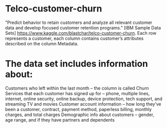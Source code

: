 # Telco-customer-churn
"Predict behavior to retain customers and analyze all relevant customer data and develop focused customer retention programs." [IBM Sample Data Sets] https://www.kaggle.com/blastchar/telco-customer-churn. Each row represents a customer, each column contains customer’s attributes described on the column Metadata.

# The data set includes information about:

Customers who left within the last month – the column is called Churn
Services that each customer has signed up for – phone, multiple lines, internet, online security, online backup, device protection, tech support, and streaming TV and movies
Customer account information – how long they’ve been a customer, contract, payment method, paperless billing, monthly charges, and total charges
Demographic info about customers – gender, age range, and if they have partners and dependents
